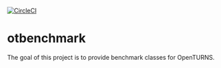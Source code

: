 [![CircleCI](https://circleci.com/gh/mbaudin47/otbenchmark.svg?style=svg)](https://circleci.com/gh/mbaudin47/otbenchmark)

# otbenchmark

The goal of this project is to provide benchmark classes for OpenTURNS. 

